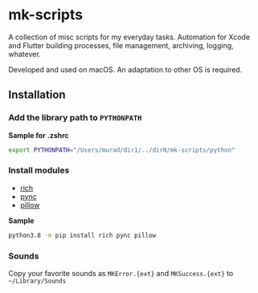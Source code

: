 # mk-scripts

A collection of misc scripts for my everyday tasks. Automation for Xcode and Flutter building processes, file management, archiving, logging, whatever.

Developed and used on macOS. An adaptation to other OS is required.

## Installation

### Add the library path to `PYTHONPATH`

**Sample for .zshrc**

```zsh
export PYTHONPATH="/Users/murad/dir1/../dirN/mk-scripts/python"
```

### Install modules

- [rich](https://pypi.org/project/rich/)
- [pync](https://pypi.org/project/pync/)
- [pillow](https://pypi.org/project/pillow/)

**Sample**

```zsh
python3.8 -m pip install rich pync pillow

```

### Sounds

Copy your favorite sounds as `MKError.{ext}` and `MKSuccess.{ext}` to `~/Library/Sounds`  
